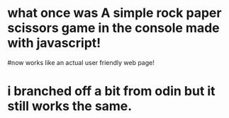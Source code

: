 # what once was A simple rock paper scissors game in the console made with javascript!
#now works like an actual user friendly web page!
# i branched off a bit from odin but it still works the same.
